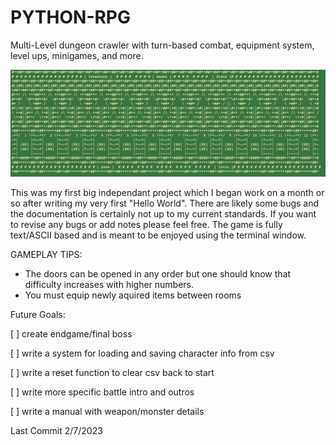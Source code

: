 # PYTHON-RPG
Multi-Level dungeon crawler with turn-based combat, equipment system, level ups, minigames, and more. 

![Beanquest](beanquest.png?raw=true)

This was my first big independant project which I began work on a month or so after writing my very first "Hello World". There are likely some bugs and the documentation is certainly not up to my current standards. If you want to revise any bugs or add notes please feel free. The game is fully text/ASCII based and is meant to be enjoyed using the terminal window.


GAMEPLAY TIPS:
- The doors can be opened in any order but one should know that difficulty increases with higher numbers.
- You must equip newly aquired items between rooms


Future Goals:

[ ] create endgame/final boss

[ ] write a system for loading and saving character info from csv

[ ] write a reset function to clear csv back to start

[ ] write more specific battle intro and outros

[ ] write a manual with weapon/monster details

Last Commit 2/7/2023

